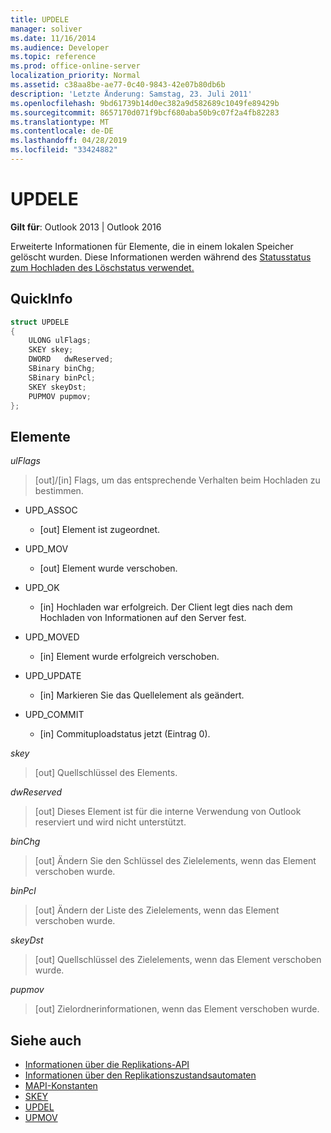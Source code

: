 ```yaml
---
title: UPDELE
manager: soliver
ms.date: 11/16/2014
ms.audience: Developer
ms.topic: reference
ms.prod: office-online-server
localization_priority: Normal
ms.assetid: c38aa8be-ae77-0c40-9843-42e07b80db6b
description: 'Letzte Änderung: Samstag, 23. Juli 2011'
ms.openlocfilehash: 9bd61739b14d0ec382a9d582689c1049fe89429b
ms.sourcegitcommit: 8657170d071f9bcf680aba50b9c07f2a4fb82283
ms.translationtype: MT
ms.contentlocale: de-DE
ms.lasthandoff: 04/28/2019
ms.locfileid: "33424882"
---
```

# <a name="updele"></a>UPDELE

**Gilt für**: Outlook 2013 | Outlook 2016 
  
Erweiterte Informationen für Elemente, die in einem lokalen Speicher gelöscht wurden. Diese Informationen werden während des [Statusstatus zum Hochladen des Löschstatus verwendet.](upload-delete-status-state.md)
  
## <a name="quick-info"></a>QuickInfo

```cpp
struct UPDELE 
{ 
    ULONG ulFlags; 
    SKEY skey; 
    DWORD   dwReserved; 
    SBinary binChg; 
    SBinary binPcl; 
    SKEY skeyDst; 
    PUPMOV pupmov; 
};
```

## <a name="members"></a>Elemente

_ulFlags_
  
> [out]/[in] Flags, um das entsprechende Verhalten beim Hochladen zu bestimmen.
    
  - UPD_ASSOC
    
    - [out] Element ist zugeordnet.
    
  - UPD_MOV
    
    - [out] Element wurde verschoben.
    
  - UPD_OK 
    
    - [in] Hochladen war erfolgreich. Der Client legt dies nach dem Hochladen von Informationen auf den Server fest.
    
  - UPD_MOVED
    
    - [in] Element wurde erfolgreich verschoben.
    
  - UPD_UPDATE
    
    - [in] Markieren Sie das Quellelement als geändert.
    
  - UPD_COMMIT
    
    - [in] Commituploadstatus jetzt (Eintrag 0).
    
_skey_
  
> [out] Quellschlüssel des Elements.
    
_dwReserved_
  
> [out] Dieses Element ist für die interne Verwendung von Outlook reserviert und wird nicht unterstützt.
    
_binChg_
  
> [out] Ändern Sie den Schlüssel des Zielelements, wenn das Element verschoben wurde.
    
_binPcl_
  
> [out] Ändern der Liste des Zielelements, wenn das Element verschoben wurde.
    
_skeyDst_
  
> [out] Quellschlüssel des Zielelements, wenn das Element verschoben wurde.
    
_pupmov_
  
> [out] Zielordnerinformationen, wenn das Element verschoben wurde.
    
## <a name="see-also"></a>Siehe auch

- [Informationen über die Replikations-API](about-the-replication-api.md) 
- [Informationen über den Replikationszustandsautomaten](about-the-replication-state-machine.md)
- [MAPI-Konstanten](mapi-constants.md)
- [SKEY](skey.md)
- [UPDEL](updel.md)
- [UPMOV](upmov.md)

